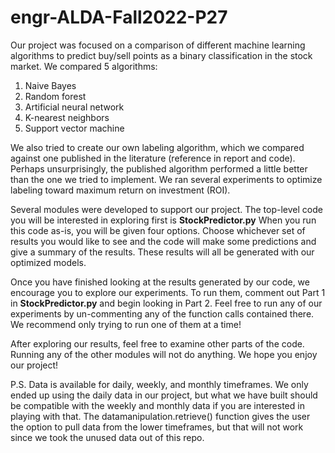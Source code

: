 # engr-ALDA-Fall2022-P27

Our project was focused on a comparison of different machine learning algorithms to predict buy/sell points as a binary classification in the stock market.
We compared 5 algorithms:
  1) Naive Bayes
  2) Random forest
  3) Artificial neural network
  4) K-nearest neighbors
  5) Support vector machine

We also tried to create our own labeling algorithm, which we compared against one published in the literature (reference in report and code). Perhaps unsurprisingly, 
the published algorithm performed a little better than the one we tried to implement. We ran several experiments to optimize labeling toward maximum return on 
investment (ROI). 

Several modules were developed to support our project. The top-level code you will be interested in exploring first is **StockPredictor.py**
When you run this code as-is, you will be given four options. Choose whichever set of results you would like to see and the code will make some predictions and give 
a summary of the results. These results will all be generated with our optimized models.

Once you have finished looking at the results generated by our code, we encourage you to explore our experiments. To run them, comment out Part 1 in **StockPredictor.py** and begin looking in Part 2. Feel free to run any of our experiments by un-commenting any of the function calls contained there. We recommend only trying to run one of them at a time!

After exploring our results, feel free to examine other parts of the code. Running any of the other modules will not do anything. We hope you enjoy our project!

P.S. Data is available for daily, weekly, and monthly timeframes. We only ended up using the daily data in our project, but what we have built should be compatible with the weekly and monthly data if you are interested in playing with that. The datamanipulation.retrieve() function gives the user the option to pull data from the lower timeframes, but that will not work since we took the unused data out of this repo.
